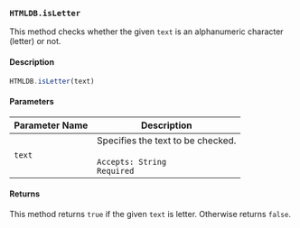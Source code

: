 ### `HTMLDB.isLetter`

This method checks whether the given `text` is an alphanumeric character (letter) or not.

#### Description

```javascript
HTMLDB.isLetter(text)
```

#### Parameters

| Parameter Name             | Description                               |
| -------------------------- | ----------------------------------------- |
| `text` | Specifies the text to be checked.<br><br>`Accepts: String`<br>`Required` |

#### Returns

This method returns `true` if the given `text` is letter. Otherwise returns `false`.